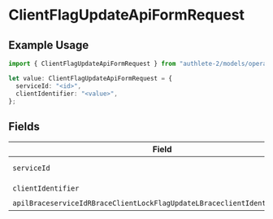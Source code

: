 # ClientFlagUpdateApiFormRequest

## Example Usage

```typescript
import { ClientFlagUpdateApiFormRequest } from "authlete-2/models/operations";

let value: ClientFlagUpdateApiFormRequest = {
  serviceId: "<id>",
  clientIdentifier: "<value>",
};
```

## Fields

| Field                                                                                                                                                                       | Type                                                                                                                                                                        | Required                                                                                                                                                                    | Description                                                                                                                                                                 |
| --------------------------------------------------------------------------------------------------------------------------------------------------------------------------- | --------------------------------------------------------------------------------------------------------------------------------------------------------------------------- | --------------------------------------------------------------------------------------------------------------------------------------------------------------------------- | --------------------------------------------------------------------------------------------------------------------------------------------------------------------------- |
| `serviceId`                                                                                                                                                                 | *string*                                                                                                                                                                    | :heavy_check_mark:                                                                                                                                                          | A service ID.                                                                                                                                                               |
| `clientIdentifier`                                                                                                                                                          | *string*                                                                                                                                                                    | :heavy_check_mark:                                                                                                                                                          | A client ID.                                                                                                                                                                |
| `apilBraceserviceIdRBraceClientLockFlagUpdateLBraceclientIdentifierRBrace`                                                                                                  | [models.APILBraceserviceIdRBraceClientLockFlagUpdateLBraceclientIdentifierRBrace](../../models/apilbraceserviceidrbraceclientlockflagupdatelbraceclientidentifierrbrace.md) | :heavy_minus_sign:                                                                                                                                                          | N/A                                                                                                                                                                         |